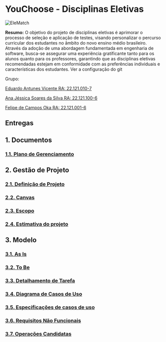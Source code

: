 # YouChoose - Disciplinas Eletivas

![EleMatch](https://github.com/EduardoAVicente/Disciplinas-Eletivas/assets/92233185/e4e0874e-a86e-4ef9-8a9d-52396d79b5f9)

**Resumo:** O objetivo do projeto de disciplinas eletivas é aprimorar o processo de seleção e aplicação de testes, visando personalizar o percurso curricular dos estudantes no âmbito do novo ensino médio brasileiro. Através da adoção de uma abordagem fundamentada em engenharia de software, busca-se assegurar uma experiência gratificante tanto para os alunos quanto para os professores, garantindo que as disciplinas eletivas recomendadas estejam em conformidade com as preferências individuais e características dos estudantes. Ver a configuração do git

Grupo:

[Eduardo Antunes Vicente RA: 22.121.010-7](https://github.com/EduardoAVicente)

[Ana Jéssica Soares da Silva RA: 22.121.100-6](https://github.com/AnaJessicaSS)

[Felipe de Campos Oka RA: 22.121.001-6](https://github.com/KaburauNero)

## Entregas

## **1. Documentos**

### [1.1. Plano de Gerenciamento](https://github.com/EduardoAVicente/Disciplinas-Eletivas/wiki/1.1.-Plano-de-Gerenciamento)

## **2. Gestão de Projeto**

### [2.1. Definição de Projeto](https://github.com/EduardoAVicente/Disciplinas-Eletivas/wiki/2.1.-Defini%C3%A7%C3%A3o-de-Projeto)

### [2.2. Canvas](https://github.com/EduardoAVicente/Disciplinas-Eletivas/wiki/2.2.-Canvas)

### [2.3. Escopo](https://github.com/EduardoAVicente/Disciplinas-Eletivas/wiki/2.3.-Escopo)

### [2.4. Estimativa do projeto](https://github.com/EduardoAVicente/Disciplinas-Eletivas/wiki/2.4-Estimativas-do-projeto)

## **3. Modelo**

### [3.1. As Is](https://github.com/EduardoAVicente/Disciplinas-Eletivas/wiki/3.1-As-Is)

### [3.2. To Be](https://github.com/EduardoAVicente/Disciplinas-Eletivas/wiki/3.2.-To-be)

### [3.3. Detalhamento de Tarefa](https://github.com/EduardoAVicente/Disciplinas-Eletivas/wiki/3.3.-Detalhamento-das-Tarefas)

### [3.4. Diagrama de Casos de Uso](https://github.com/EduardoAVicente/Disciplinas-Eletivas/wiki/3.4.-Diagrama-de-Casos-de-Uso)

### [3.5. Especificações de casos de uso](https://github.com/EduardoAVicente/Disciplinas-Eletivas/wiki/3.5.-Especifica%C3%A7%C3%B5es-de-casos-de-uso)

### [3.6. Requisitos Não Funcionais](https://github.com/EduardoAVicente/Disciplinas-Eletivas/wiki/3.6.-Requisitos-N%C3%A3o-Funcionais)

### [3.7. Operações Candidatas](https://github.com/EduardoAVicente/Disciplinas-Eletivas/wiki/3.7.-Opera%C3%A7%C3%B5es-Candidatas)



